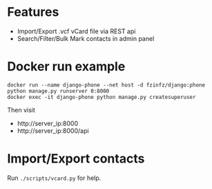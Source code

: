 # Features
- Import/Export .vcf vCard file via REST api
- Search/Filter/Bulk Mark contacts in admin panel

# Docker run example
```
docker run --name django-phone --net host -d fzinfz/django:phone python manage.py runserver 0:8000
docker exec -it django-phone python manage.py createsuperuser
```
Then visit 
- http://server_ip:8000
- http://server_ip:8000/api

# Import/Export contacts
Run `./scripts/vcard.py` for help.

